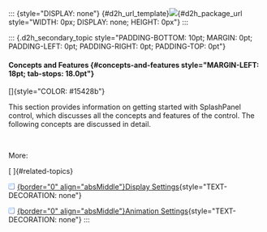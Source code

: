 ::: {style="DISPLAY: none"}
[](ms-xhelp:///?Id=d2h_url_template){#d2h_url_template}![](!package_url!){#d2h_package_url style="WIDTH: 0px; DISPLAY: none; HEIGHT: 0px"}
:::

::: {.d2h_secondary_topic style="PADDING-BOTTOM: 10pt; MARGIN: 0pt; PADDING-LEFT: 0pt; PADDING-RIGHT: 0pt; PADDING-TOP: 0pt"}
#### Concepts and Features {#concepts-and-features style="MARGIN-LEFT: 18pt; tab-stops: 18.0pt"}

[]{style="COLOR: #15428b"} 

This section provides information on getting started with SplashPanel control, which discusses all the concepts and features of the control. The following concepts are discussed in detail.

 

More:

[ ]{#related-topics}

[![](button.gif){border="0" align="absMiddle"}Display Settings](ms-xhelp:///?Id=a0f47604-22f7-4562-93f6-f50bbda37e39){style="TEXT-DECORATION: none"}

[![](button.gif){border="0" align="absMiddle"}Animation Settings](ms-xhelp:///?Id=244961b8-9c56-490b-98b5-39686acd1bc3){style="TEXT-DECORATION: none"}
:::
